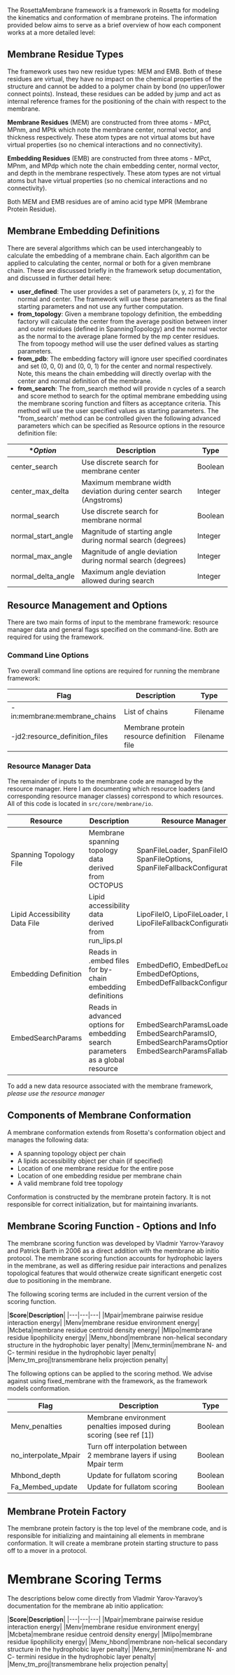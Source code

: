 The RosettaMembrane framework is a framework in Rosetta for modeling the kinematics and conformation of membrane proteins. The information provided below aims to serve as a brief overview of how each component works at a more detailed level:  

## Membrane Residue Types
The framework uses two new residue types: MEM and EMB. Both of these residues are virtual, they have no impact on the chemical properties of the structure and cannot be added to a polymer chain by bond (no upper/lower connect points). Instead, these residues can be added by jump and act as internal reference frames for the positioning of the chain with respect to the membrane. 

**Membrane Residues** (MEM) are constructed from three atoms - MPct, MPnm, and MPtk which note the membrane center, normal vector, and thickness respectively. These atom types are not virtual atoms but have virtual properties (so no chemical interactions and no connectivity). 

**Embedding Residues** (EMB) are constructed from three atoms - MPct, MPnm, and MPdp which note the chain embedding center, normal vector, and depth in the membrane respectively. These atom types are not virtual atoms but have virtual properties (so no chemical interactions and no connectivity). 

Both MEM and EMB residues are of amino acid type MPR (Membrane Protein Residue). 

## Membrane Embedding Definitions
There are several algorithms which can be used interchangeably to calculate the embedding of a membrane chain. Each algorithm can be applied to calculating the center, normal or both for a given membrane chain.  These are discussed briefly in the framework setup documentation, and discussed in further detail here: 
* **user_defined**: The user provides a set of parameters (x, y, z) for the normal and center. The framework will use these parameters as the final starting parameters and not use any further computation. 
* **from_topology**: Given a membrane topology definition, the embedding factory will calculate the center 
from the average position between inner and outer residues (defined in SpanningTopology) and the normal vector as the normal to the average plane formed by the mp center residues. The from topoogy method will use the user defined values as starting parameters. 
* **from_pdb**: The embedding factory will ignore user specified coordinates and set (0, 0, 0) and (0, 0, 1) for the center and normal respectively. Note, this means the chain embedding will directly overlap with the center and normal definition of the membrane. 
* **from_search**: The from_search method will provide n cycles of a search and score method to search for the optimal membrane embedding using the membrane scoring function and filters as acceptance criteria. This method will use the user specified values as starting parameters. The "from_search' method can be controlled given the following advanced parameters which can be specified as Resource options in the resource definition file: 

|**Option*|**Description**|**Type**|
|---|---|---|
|center_search|Use discrete search for membrane center|Boolean|
|center_max_delta|Maximum membrane width deviation during center search (Angstroms)|Integer|
|normal_search|Use discrete search for membrane normal|Boolean|
|normal_start_angle|Magnitude of starting angle during normal search (degrees)|Integer|
|normal_max_angle|Magnitude of angle deviation during normal search (degrees)|Integer|
|normal_delta_angle|Maximum angle deviation allowed during search|Integer|

## Resource Management and Options
There are two main forms of input to the membrane framework: resource manager data and general flags specified on the command-line. Both are required for using the framework. 

### Command Line Options
Two overall command line options are required for running the membrane framework: 

|**Flag**|**Description**|**Type**|
|---|---|---|
|-in:membrane:membrane_chains|List of chains |Filename|
|-jd2:resource_definition_files|Membrane protein resource definition file|Filename|

### Resource Manager Data
The remainder of inputs to the membrane code are managed by the resource manager. Here I am documenting which resource loaders (and corresponding resource manager classes) correspond to which resources. All of this code is located in `src/core/membrane/io`.

|**Resource**|**Description**|**Resource Manager Classes**|
|---|---|---|
|Spanning Topology File|Membrane spanning topology data derived from OCTOPUS | SpanFileLoader, SpanFileIO, SpanFileOptions, SpanFileFallbackConfiguration|
|Lipid Accessibility Data File |Lipid accessibility data derived from run_lips.pl| LipoFileIO, LipoFileLoader, LipFileOptions, LipoFileFallbackConfiguration|
|Embedding Definition|Reads in .embed files for by-chain embedding definitions | EmbedDefIO, EmbedDefLoader, EmbedDefOptions, EmbedDefFallbackConfiguration|
|EmbedSearchParams|Reads in advanced options for embedding search parameters as a global resource| EmbedSearchParamsLoader, EmbedSearchParamsIO, EmbedSearchParamsOptions, EmbedSearchParamsFallabckConfiguration|

To add a new data resource associated with the membrane framework, _please use the resource manager_

## Components of Membrane Conformation
A membrane conformation extends from Rosetta's conformation object and manages the following data: 
* A spanning topology object per chain
* A lipids accessibility object per chain (if specified)
* Location of one membrane residue for the entire pose
* Location of one embedding residue per membrane chain
* A valid membrane fold tree topology

Conformation is constructed by the membrane protein factory. It is not responsible for correct initialization, but for maintaining invariants. 

## Membrane Scoring Function - Options and Info
The membrane scoring function was developed by Vladmir Yarrov-Yaravoy and Patrick Barth in 2006 as a direct addition with the membrane ab initio protocol. The membrane scoring function accounts for hydrophobic layers in the membrane, as well as differing residue pair interactions and penalizes topological features that would otherwize create significant energetic cost due to positioning in the membrane. 

The following scoring terms are included in the current version of the scoring function. 

|**Score**|**Description**|
|---|---|---|
|Mpair|membrane pairwise residue interaction energy|
|Menv|membrane residue environment energy|
|Mcbeta|membrane residue centroid density energy|
|Mlipo|membrane residue lipophilicity energy|
|Menv_hbond|membrane non-helical secondary structure in the hydrophobic layer penalty|
|Menv_termini|membrane N- and C- termini residue in the hydrophobic layer penalty|
|Menv_tm_proj|transmembrane helix projection penalty|

The following options can be applied to the scoring method. We advise against using fixed_membrane with the framework, as the framework models conformation. 

|**Flag**|**Description**|**Type**|
|---|---|---|
|Menv_penalties|Membrane environment penalties imposed during scoring (see ref [1])|Boolean|
|no_interpolate_Mpair|Turn off interpolation between 2 membrane layers if using Mpair term|Boolean|
|Mhbond_depth|Update for fullatom scoring|Boolean|
|Fa_Membed_update|Update for fullatom scoring|Boolean|

## Membrane Protein Factory
The membrane protein factory is the top level of the membrane code, and is responsible for initializing and maintaining all elements in membrane conformation. It will create a membrane protein starting structure to pass off to a mover in a protocol. 



# Membrane Scoring Terms
The descriptions below come directly from Vladmir Yarov-Yaravoy’s documentation for the membrane ab initio application:

|**Score**|**Description**|
|---|---|---|
|Mpair|membrane pairwise residue interaction energy|
|Menv|membrane residue environment energy|
|Mcbeta|membrane residue centroid density energy|
|Mlipo|membrane residue lipophilicity energy|
|Menv_hbond|membrane non-helical secondary structure in the hydrophobic layer penalty|
|Menv_termini|membrane N- and C- termini residue in the hydrophobic layer penalty|
|Menv_tm_proj|transmembrane helix projection penalty|